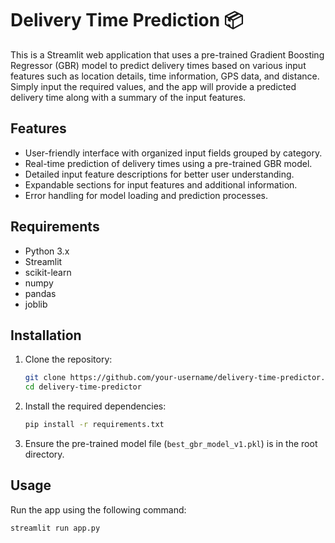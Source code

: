 # Delivery Time Prediction 📦  

This is a Streamlit web application that uses a pre-trained Gradient Boosting Regressor (GBR) model to predict delivery times based on various input features such as location details, time information, GPS data, and distance. Simply input the required values, and the app will provide a predicted delivery time along with a summary of the input features.  

## Features  
- User-friendly interface with organized input fields grouped by category.  
- Real-time prediction of delivery times using a pre-trained GBR model.  
- Detailed input feature descriptions for better user understanding.  
- Expandable sections for input features and additional information.  
- Error handling for model loading and prediction processes.  

## Requirements  
- Python 3.x  
- Streamlit  
- scikit-learn  
- numpy  
- pandas  
- joblib  

## Installation  
1. Clone the repository:  
    ```bash
    git clone https://github.com/your-username/delivery-time-predictor.git
    cd delivery-time-predictor
    ```
2. Install the required dependencies:  
    ```bash
    pip install -r requirements.txt
    ```
3. Ensure the pre-trained model file (`best_gbr_model_v1.pkl`) is in the root directory.  

## Usage  
Run the app using the following command:  
```bash
streamlit run app.py
